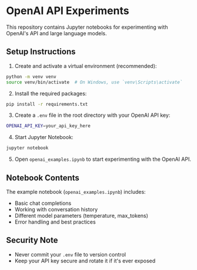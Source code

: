 # OpenAI API Experiments

This repository contains Jupyter notebooks for experimenting with OpenAI's API and large language models.

## Setup Instructions

1. Create and activate a virtual environment (recommended):
```bash
python -m venv venv
source venv/bin/activate  # On Windows, use `venv\Scripts\activate`
```

2. Install the required packages:
```bash
pip install -r requirements.txt
```

3. Create a `.env` file in the root directory with your OpenAI API key:
```bash
OPENAI_API_KEY=your_api_key_here
```

4. Start Jupyter Notebook:
```bash
jupyter notebook
```

5. Open `openai_examples.ipynb` to start experimenting with the OpenAI API.

## Notebook Contents

The example notebook (`openai_examples.ipynb`) includes:
- Basic chat completions
- Working with conversation history
- Different model parameters (temperature, max_tokens)
- Error handling and best practices

## Security Note
- Never commit your `.env` file to version control
- Keep your API key secure and rotate it if it's ever exposed 